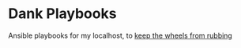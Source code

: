 # Dank Playbooks

Ansible playbooks for my localhost, to [keep the wheels from rubbing](https://www.youtube.com/watch?v=k_GdEjMv1Ms)
